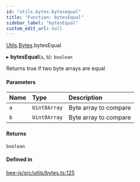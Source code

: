 ```yaml
---
id: "utils.bytes.bytesequal"
title: "Function: bytesEqual"
sidebar_label: "bytesEqual"
custom_edit_url: null
---
```


[Utils](../modules/utils.md).[Bytes](../modules/utils.bytes.md).bytesEqual

▸ **bytesEqual**(`a`, `b`): `boolean`

Returns true if two byte arrays are equal

#### Parameters

| Name | Type | Description |
| :------ | :------ | :------ |
| `a` | `Uint8Array` | Byte array to compare |
| `b` | `Uint8Array` | Byte array to compare |

#### Returns

`boolean`

#### Defined in

[bee-js/src/utils/bytes.ts:125](https://github.com/ethersphere/bee-js/blob/6f227e1/src/utils/bytes.ts#L125)
